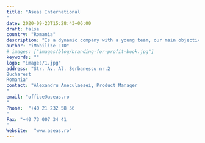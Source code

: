 ```yaml
---
title: "Aseas International
"
date: 2020-09-23T15:28:43+06:00
draft: false
country: "Romania"
description: "Is a dynamic company with a young team, our main objective to help you equip your factory / laboratory productivity with the best possible quality products available in the market. Our principals are leading international equipment companies with much experience in their field, who can provide solutions to solve your technical problems"
author: "iMobilize LTD"
# images: ["images/blog/branding-for-profit-book.jpg"]
keywords: ""
logo: "images/1.jpg"
address: "Str. Av. Al. Serbanescu nr.2
Bucharest
Romania"
contact: "Alexandru Aneculaesei, Product Manager
"
email: "office@aseas.ro
"
Phone:  "+40 21 232 58 56
"
Fax: "+40 73 007 34 41
​​​​​​​"
Website:  "www.aseas.ro​​​​​​"
---
```

